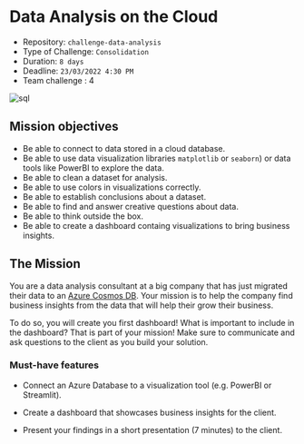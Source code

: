 # Data Analysis on the Cloud

- Repository: `challenge-data-analysis`
- Type of Challenge: `Consolidation`
- Duration: `8 days`
- Deadline: `23/03/2022 4:30 PM`
- Team challenge : 4

![sql](https://miro.medium.com/max/1300/0*OIzTefJpPbkiSUCf.jpg)


## Mission objectives

- Be able to connect to data stored in a cloud database.
- Be able to use data visualization libraries `matplotlib` or `seaborn`) or data tools like PowerBI to explore the data.
- Be able to clean a dataset for analysis.
- Be able to use colors in visualizations correctly.
- Be able to establish conclusions about a dataset.
- Be able to find and answer creative questions about data.
- Be able to think outside the box.
- Be able to create a dashboard containg visualizations to bring business insights.


## The Mission

You are a data analysis consultant at a big company that has just migrated their data to an [Azure Cosmos DB](https://docs.microsoft.com/en-us/azure/cosmos-db/introduction). Your mission is to help the company find business insights from the data that will help their grow their business. 

To do so, you will create you first dashboard! What is important to include in the dashboard? That is part of your mission! Make sure to communicate and ask questions to the client as you build your solution. 


### Must-have features

- Connect an Azure Database to a visualization tool (e.g. PowerBI or Streamlit).

- Create a dashboard that showcases business insights for the client.

- Present your findings in a short presentation (7 minutes) to the client. 
